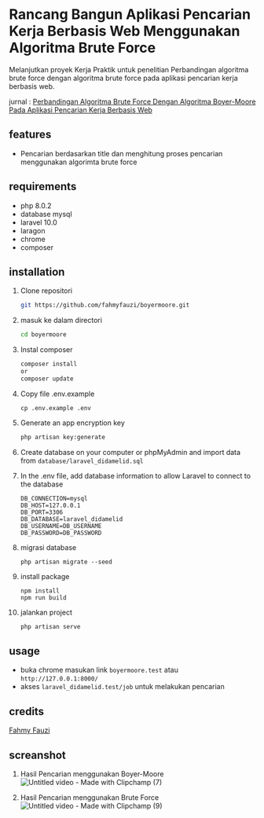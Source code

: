 # Rancang Bangun Aplikasi Pencarian Kerja Berbasis Web Menggunakan Algoritma Brute Force
Melanjutkan proyek Kerja Praktik untuk penelitian Perbandingan algoritma brute force dengan algoritma brute force pada aplikasi pencarian kerja berbasis web. 

jurnal : [Perbandingan Algoritma Brute Force Dengan Algoritma Boyer-Moore Pada Aplikasi Pencarian Kerja Berbasis Web](https://ejurnal.dipanegara.ac.id/index.php/jusiti)

## features
- Pencarian berdasarkan title dan menghitung proses pencarian menggunakan algorimta brute force


## requirements
- php 8.0.2
- database mysql
- laravel 10.0
- laragon
- chrome
- composer

## installation

1. Clone repositori
    ```sh
    git https://github.com/fahmyfauzi/boyermoore.git
    ```
2. masuk ke dalam directori
    ```sh
    cd boyermoore
    ```
3. Instal composer
    ```sh
    composer install
    or
    composer update
    ```
4. Copy file .env.example 
    ```
    cp .env.example .env
    ```
4. Generate an app encryption key

    ```sh
    php artisan key:generate
    ```
5. Create database on your computer or phpMyAdmin and import data from ``` database/laravel_didamelid.sql ```
6. In the .env file, add database information to allow Laravel to connect to the database
    ```
    DB_CONNECTION=mysql
    DB_HOST=127.0.0.1
    DB_PORT=3306
    DB_DATABASE=laravel_didamelid
    DB_USERNAME=DB_USERNAME
    DB_PASSWORD=DB_PASSWORD
    ```
    
6. migrasi database
    ```
    php artisan migrate --seed
    ```
7. install package
    ```
    npm install
    npm run build
    ```
    
8. jalankan project
    ```sh
   php artisan serve
    ```


## usage
- buka chrome masukan link ```boyermoore.test``` atau ``` http://127.0.0.1:8000/ ```
- akses ```laravel_didamelid.test/job``` untuk melakukan pencarian 


## credits

[Fahmy Fauzi ](https://github.com/fahmyfauzi)

## screanshot

1. Hasil Pencarian menggunakan Boyer-Moore
    ![Untitled video - Made with Clipchamp (7)](https://github.com/fahmyfauzi/bruteforce/assets/58255031/69efd985-ecbc-4431-9633-d1a5ed62055b)


    
2. Hasil Pencarian menggunakan Brute Force
   ![Untitled video - Made with Clipchamp (9)](https://github.com/fahmyfauzi/bruteforce/assets/58255031/30154c9b-a75b-437b-8556-b61b7d8849ad)


   
